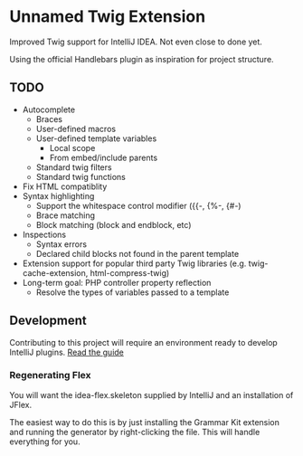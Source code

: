 # Unnamed Twig Extension

Improved Twig support for IntelliJ IDEA. Not even close to done yet.

Using the official Handlebars plugin as inspiration for project structure.

## TODO

- Autocomplete
    - Braces
    - User-defined macros
    - User-defined template variables
        - Local scope
        - From embed/include parents
    - Standard twig filters
    - Standard twig functions
- Fix HTML compatiblity
- Syntax highlighting
    - Support the whitespace control modifier ({{-, {%-, {#-)
    - Brace matching 
    - Block matching (block and endblock, etc)
- Inspections
    - Syntax errors
    - Declared child blocks not found in the parent template
- Extension support for popular third party Twig libraries (e.g. twig-cache-extension, html-compress-twig) 
- Long-term goal: PHP controller property reflection
    - Resolve the types of variables passed to a template
    
## Development

Contributing to this project will require an environment ready to develop IntelliJ plugins. [Read the guide](https://www.jetbrains.com/help/idea/configuring-intellij-platform-plugin-sdk.html)

### Regenerating Flex

You will want the idea-flex.skeleton supplied by IntelliJ and an installation of JFlex.

The easiest way to do this is by just installing the Grammar Kit extension and running
the generator by right-clicking the file. This will handle everything for you. 